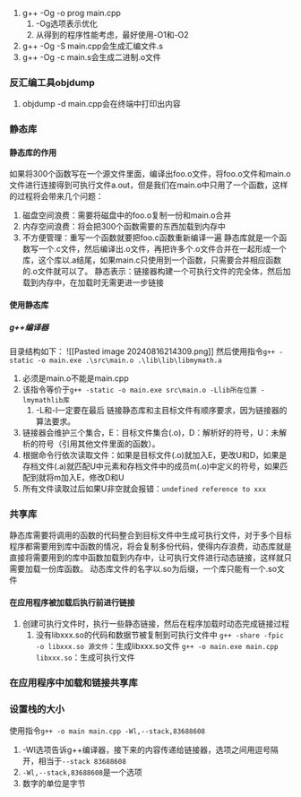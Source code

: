 1. g++ -Og -o prog main.cpp
	1. -Og选项表示优化
	2. 从得到的程序性能考虑，最好使用-O1和-O2
2.  g++ -Og -S main.cpp会生成汇编文件.s
3. g++ -Og -c main.s会生成二进制.o文件
### 反汇编工具objdump
1. objdump -d main.cpp会在终端中打印出内容
### 静态库
#### 静态库的作用
如果将300个函数写在一个源文件里面，编译出foo.o文件，将foo.o文件和main.o文件进行连接得到可执行文件a.out，但是我们在main.o中只用了一个函数，这样的过程将会带来几个问题：
1. 磁盘空间浪费：需要将磁盘中的foo.o复制一份和main.o合并
2. 内存空间浪费：将会把300个函数需要的东西加载到内存中
3. 不方便管理：重写一个函数就要把foo.c函数重新编译一遍
静态库就是一个函数写一个.c文件，然后编译出.o文件，再把许多个.o文件合并在一起形成一个库，这个库以.a结尾，如果main.c只使用到一个函数，只需要合并相应函数的.o文件就可以了。
静态表示：链接器构建一个可执行文件的完全体，然后加载到内存中，在加载时无需更进一步链接

#### 使用静态库
##### g++编译器
目录结构如下：
![[Pasted image 20240816214309.png]]
然后使用指令`g++ -static -o main.exe .\src\main.o .\lib\lib\libmymath.a`
1. 必须是main.o不能是main.cpp
2. 该指令等价于`g++ -static -o main.exe src\main.o -Llib所在位置 -lmymathlib库`
	1. -L和-l一定要在最后
链接静态库和主目标文件有顺序要求，因为链接器的算法要求。
1. 链接器会维护三个集合，E：目标文件集合(.o)，D：解析好的符号，U：未解析的符号（引用其他文件里面的函数）。
2. 根据命令行依次读取文件：如果是目标文件(.o)就加入E，更改U和D，如果是存档文件(.a)就匹配U中元素和存档文件中的成员m(.o)中定义的符号，如果匹配到就将m加入E，修改D和U
3. 所有文件读取过后如果U非空就会报错：`undefined reference to xxx`

### 共享库

静态库需要将调用的函数的代码整合到目标文件中生成可执行文件，对于多个目标程序都需要用到库中函数的情况，将会复制多份代码，使得内存浪费，动态库就是直接将需要用到的库中函数加载到内存中，让可执行文件进行动态链接，这样就只需要加载一份库函数。
动态库文件的名字以.so为后缀，一个库只能有一个.so文件

#### 在应用程序被加载后执行前进行链接
1. 创建可执行文件时，执行一些静态链接，然后在程序加载时动态完成链接过程
	1. 没有libxxx.so的代码和数据节被复制到可执行文件中
`g++ -share -fpic -o libxxx.so 源文件`：生成libxxx.so文件
`g++ -o main.exe main.cpp libxxx.so`：生成可执行文件

### 在应用程序中加载和链接共享库


### 设置栈的大小
使用指令`g++ -o main main.cpp -Wl,--stack,83688608`
1. -WI选项告诉g++编译器，接下来的内容传递给链接器，选项之间用逗号隔开，相当于`--stack 83688608`
2. `-Wl,--stack,83688608`是一个选项
3. 数字的单位是字节
